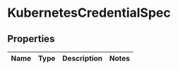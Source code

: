 # KubernetesCredentialSpec

## Properties
Name | Type | Description | Notes
------------ | ------------- | ------------- | -------------
